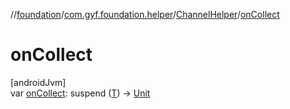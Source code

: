 //[foundation](../../../index.md)/[com.gyf.foundation.helper](../index.md)/[ChannelHelper](index.md)/[onCollect](on-collect.md)

# onCollect

[androidJvm]\
var [onCollect](on-collect.md): suspend ([T](index.md)) -&gt; [Unit](https://kotlinlang.org/api/core/kotlin-stdlib/kotlin/-unit/index.html)